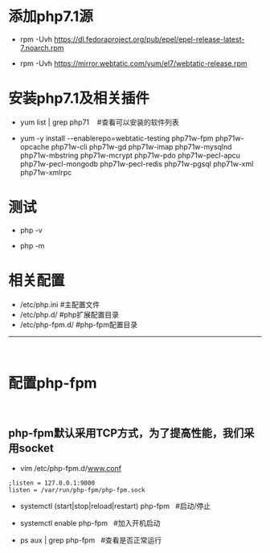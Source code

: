 # 添加php7.1源

- rpm -Uvh https://dl.fedoraproject.org/pub/epel/epel-release-latest-7.noarch.rpm

- rpm -Uvh https://mirror.webtatic.com/yum/el7/webtatic-release.rpm

# 安装php7.1及相关插件

- yum list | grep php71    #查看可以安装的软件列表

- yum -y install --enablerepo=webtatic-testing php71w-fpm php71w-opcache php71w-cli php71w-gd php71w-imap php71w-mysqlnd php71w-mbstring php71w-mcrypt php71w-pdo php71w-pecl-apcu php71w-pecl-mongodb php71w-pecl-redis php71w-pgsql php71w-xml php71w-xmlrpc

# 测试

- php -v

- php -m

# 相关配置
- /etc/php.ini            #主配置文件
- /etc/php.d/   		      #php扩展配置目录
- /etc/php-fpm.d/		      #php-fpm配置目录

---
 
# 配置php-fpm
 
## php-fpm默认采用TCP方式，为了提高性能，我们采用socket
- vim /etc/php-fpm.d/www.conf
```
;listen = 127.0.0.1:9000
listen = /var/run/php-fpm/php-fpm.sock
```

- systemctl (start|stop|reload|restart) php-fpm   #启动/停止

- systemctl enable php-fpm    #加入开机启动

- ps aux | grep php-fpm   #查看是否正常运行
